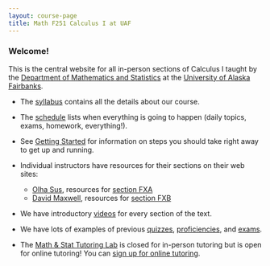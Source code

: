 ```yaml
---
layout: course-page
title: Math F251 Calculus I at UAF
---
```


### Welcome!

This is the central website for all in-person sections of Calculus I 
taught by the [Department of Mathematics and Statistics](http://www.uaf.edu/dms)
at the [University of Alaska Fairbanks](http://www.uaf.edu).

* The [syllabus](assets/general/Spring2020/MATH251-Syllabus-S2021-generic.pdf) contains all the details about our course.

* The [schedule](assets/general/Spring2021/Math251-Schedule.pdf) lists when everything is going to happen (daily topics, exams, homework, everything!).

* See [Getting Started](week1) for information on steps you should take right away to get up and running.

* Individual instructors have resources for their sections on their web sites:

	- [Olha Sus](https://olhasus.github.io), resources for [section FXA](https://olhasus.github.io/MATH-F251X-FXA-/)
	- [David Maxwell](http://damaxwell.github.io/), resources for [section FXB](http://damaxwell.github.io/math251)

* We have introductory [videos](videos) for every section of the text.

* We have lots of examples of previous [quizzes](quizzes), 
[proficiencies](proficiencies), and [exams](exams).

* The [Math & Stat Tutoring Lab](https://www.uaf.edu/dms/mathlab/index.php) is closed for in-person tutoring but is open for online tutoring!  You can [sign up for online tutoring](https://fairbanks.go-redrock.com/).
